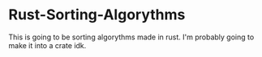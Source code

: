 # Rust-Sorting-Algorythms
This is going to be sorting algorythms made in rust. I'm probably going to make it into a crate idk.
